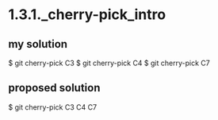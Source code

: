 # 1.3.1._cherry-pick_intro

## my solution

$ git cherry-pick C3
$ git cherry-pick C4
$ git cherry-pick C7

## proposed solution

$ git cherry-pick C3 C4 C7

